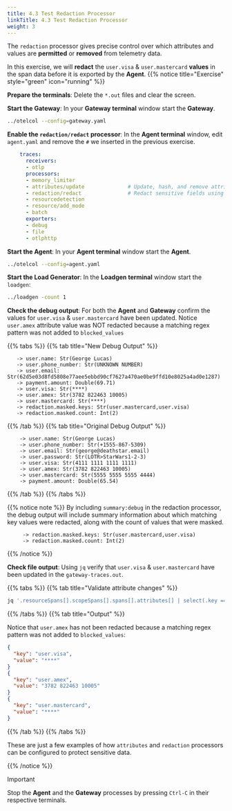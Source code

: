 ```yaml
---
title: 4.3 Test Redaction Processor
linkTitle: 4.3 Test Redaction Processor
weight: 3
---
```


The `redaction` processor gives precise control over which attributes and values are **permitted** or **removed** from telemetry data.

In this exercise, we will **redact** the `user.visa` & `user.mastercard` **values** in the span data before it is exported by the **Agent**.
{{% notice title="Exercise" style="green" icon="running" %}}

**Prepare the terminals**: Delete the `*.out` files and clear the screen.

**Start the Gateway**: In your **Gateway terminal** window start the **Gateway**.

```bash
../otelcol --config=gateway.yaml
```

**Enable the `redaction/redact` processor**: In the **Agent terminal** window, edit `agent.yaml` and remove the `#` we inserted in the previous exercise.

```yaml
    traces:
      receivers:
      - otlp
      processors:
      - memory_limiter
      - attributes/update              # Update, hash, and remove attributes
      - redaction/redact               # Redact sensitive fields using regex
      - resourcedetection
      - resource/add_mode
      - batch
      exporters:
      - debug
      - file
      - otlphttp
```

**Start the Agent**: In your **Agent terminal** window start the **Agent**.

```bash
../otelcol --config=agent.yaml
```

**Start the Load Generator**: In the **Loadgen terminal** window start the `loadgen`:

```bash
../loadgen -count 1
```

**Check the debug output**: For both the **Agent** and **Gateway** confirm the values for `user.visa` & `user.mastercard` have been updated. Notice `user.amex` attribute value was NOT redacted because a matching regex pattern was not added to `blocked_values`

{{% tabs %}}
{{% tab title="New Debug Output" %}}

  ```text
     -> user.name: Str(George Lucas)
     -> user.phone_number: Str(UNKNOWN NUMBER)
     -> user.email: Str(62d5e03d8fd5808e77aee5ebbd90cf7627a470ae0be9ffd10e8025a4ad0e1287)
     -> payment.amount: Double(69.71)
     -> user.visa: Str(****)
     -> user.amex: Str(3782 822463 10005)
     -> user.mastercard: Str(****)
     -> redaction.masked.keys: Str(user.mastercard,user.visa)
     -> redaction.masked.count: Int(2)
  ```

{{% /tab %}}
{{% tab title="Original Debug Output" %}}

 ```text
     -> user.name: Str(George Lucas)
     -> user.phone_number: Str(+1555-867-5309)
     -> user.email: Str(george@deathstar.email)
     -> user.password: Str(LOTR>StarWars1-2-3)
     -> user.visa: Str(4111 1111 1111 1111)
     -> user.amex: Str(3782 822463 10005)
     -> user.mastercard: Str(5555 5555 5555 4444)
     -> payment.amount: Double(65.54)
  ```

{{% /tab %}}
{{% /tabs %}}

{{% notice note %}}
By including `summary:debug` in the redaction processor, the debug output will include summary information about which matching key values were redacted, along with the count of values that were masked.

```text
     -> redaction.masked.keys: Str(user.mastercard,user.visa)
     -> redaction.masked.count: Int(2)
 ```

{{% /notice %}}

**Check file output**: Using `jq` verify that `user.visa` & `user.mastercard` have been updated in the `gateway-traces.out`.

{{% tabs %}}
{{% tab title="Validate attribute changes" %}}

```bash
jq '.resourceSpans[].scopeSpans[].spans[].attributes[] | select(.key == "user.visa" or .key == "user.mastercard" or .key == "user.amex") | {key: .key, value: .value.stringValue}' ./gateway-traces.out
```

{{% /tabs %}}
{{% tab title="Output" %}}

Notice that `user.amex` has not been redacted because a matching regex pattern was not added to `blocked_values`:

```json
{
  "key": "user.visa",
  "value": "****"
}
{
  "key": "user.amex",
  "value": "3782 822463 10005"
}
{
  "key": "user.mastercard",
  "value": "****"
}
```

{{% /tab %}}
{{% /tabs %}}

These are just a few examples of how `attributes` and `redaction` processors can be configured to protect sensitive data.

{{% /notice %}}

> [!IMPORTANT]
> Stop the **Agent** and the **Gateway** processes by pressing `Ctrl-C` in their respective terminals.

<!--
**(Optional) Redact Amex CC number**:

Add the Amex card regex to `blocked_values` and restart **Agent** collector.

```yaml
'\b3[47][0-9]{2}[\s-]?[0-9]{6}[\s-]?[0-9]{5}\b'
```
-->
